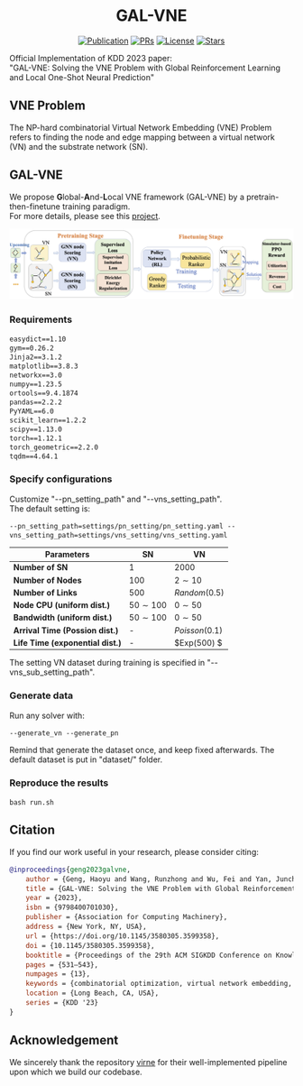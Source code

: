 <h1 align="center"><b>GAL-VNE</b></h1>
<p align="center">
    <a href="https://dl.acm.org/doi/10.1145/3580305.3599358"><img alt="Publication" src="https://img.shields.io/static/v1?label=Pub&message=KDD%2723&color=purple"></a>
    <a href="https://github.com/Thinklab-SJTU/GAL-VNE/pulls"><img src="https://img.shields.io/badge/PRs-Welcome-yellow" alt="PRs"></a>
    <a href="https://github.com/Thinklab-SJTU/GAL-VNE/blob/main/LICENSE"><img alt="License" src="https://img.shields.io/github/license/Thinklab-SJTU/GAL-VNE?color=green"></a>
    <a href="https://github.com/Thinklab-SJTU/GAL-VNE/stargazers"><img src="https://img.shields.io/github/stars/Thinklab-SJTU/GAL-VNE?color=red&label=Star" alt="Stars"></a>
</p>

Official Implementation of KDD 2023 paper:    
"GAL-VNE: Solving the VNE Problem with Global Reinforcement Learning and Local One-Shot Neural Prediction"

## VNE Problem

The NP-hard combinatorial Virtual Network Embedding (VNE) Problem refers to finding the node and edge mapping between a virtual network (VN) and the substrate network (SN).

## GAL-VNE    
We propose **G**lobal-**A**nd-**L**ocal VNE framework (GAL-VNE) by a pretrain-then-finetune training paradigm.    
For more details, please see this [project](https://hygeng.top/publication/2023kdd-vnep/).

![](resource/fig/framework.png)


### Requirements    
```
easydict==1.10    
gym==0.26.2    
Jinja2==3.1.2    
matplotlib==3.8.3    
networkx==3.0    
numpy==1.23.5    
ortools==9.4.1874    
pandas==2.2.2    
PyYAML==6.0    
scikit_learn==1.2.2    
scipy==1.13.0    
torch==1.12.1    
torch_geometric==2.2.0    
tqdm==4.64.1    
```

### Specify configurations
Customize "--pn_setting_path" and "--vns_setting_path".    
The default setting is:
```
--pn_setting_path=settings/pn_setting/pn_setting.yaml --vns_setting_path=settings/vns_setting/vns_setting.yaml
```

| **Parameters**                    | **SN**        | **VN**         |
|-----------------------------------|---------------|----------------|
| **Number of SN**                  | 1             | 2000           |
| **Number of Nodes**               | 100           | $2 \sim 10$    |
| **Number of Links**               | 500           | $Random(0.5)$  |
| **Node CPU (uniform dist.)**      | $50 \sim 100$ | $0 \sim 50$    |
| **Bandwidth (uniform dist.)**     | $50 \sim 100$ | $0 \sim 50$    |
| **Arrival Time (Possion dist.)**  | -             | $Poisson(0.1)$ |
| **Life Time (exponential dist.)** | -             | $Exp(500) $    |

The setting VN dataset during training is specified in "--vns_sub_setting_path".    

### Generate data
Run any solver with:
```
--generate_vn --generate_pn
```
Remind that generate the dataset once, and keep fixed afterwards. The default dataset is put in "dataset/" folder.

### Reproduce the results

```
bash run.sh
```

## Citation

If you find our work useful in your research, please consider citing:

```bibtex
@inproceedings{geng2023galvne,
    author = {Geng, Haoyu and Wang, Runzhong and Wu, Fei and Yan, Junchi},
    title = {GAL-VNE: Solving the VNE Problem with Global Reinforcement Learning and Local One-Shot Neural Prediction},
    year = {2023},
    isbn = {9798400701030},
    publisher = {Association for Computing Machinery},
    address = {New York, NY, USA},
    url = {https://doi.org/10.1145/3580305.3599358},
    doi = {10.1145/3580305.3599358},
    booktitle = {Proceedings of the 29th ACM SIGKDD Conference on Knowledge Discovery and Data Mining},
    pages = {531–543},
    numpages = {13},
    keywords = {combinatorial optimization, virtual network embedding, reinforcement learning},
    location = {Long Beach, CA, USA},
    series = {KDD '23}
}
```
## Acknowledgement    
We sincerely thank the repository [virne](https://github.com/GeminiLight/virne) for their well-implemented pipeline upon which we build our codebase.